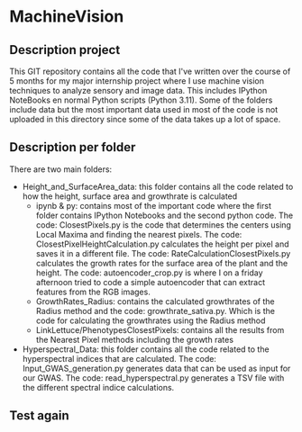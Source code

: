 # MachineVision

## Description project
This GIT repository contains all the code that I've written over the course of 5 months for my major internship project where I use machine vision techniques to analyze sensory and image data. This includes IPython NoteBooks en normal Python scripts (Python 3.11). Some of the folders include data but the most important data used in most of the code is not uploaded in this directory since some of the data takes up a lot of space. 

## Description per folder
There are two main folders: 
- Height_and_SurfaceArea_data: this folder contains all the code related to how the height, surface area and growthrate is calculated
  - ipynb & py: contains most of the important code where the first folder contains IPython Notebooks and the second python code. The code: ClosestPixels.py is the code that determines the centers using Local Maxima and finding the nearest pixels. The code: ClosestPixelHeightCalculation.py calculates the height per pixel and saves it in a different file. The code: RateCalculationClosestPixels.py calculates the growth rates for the surface area of the plant and the height. The code: autoencoder_crop.py is where I on a friday afternoon tried to code a simple autoencoder that can extract features from the RGB images. 
  - GrowthRates_Radius: contains the calculated growthrates of the Radius method and the code: growthrate_sativa.py. Which is the code for calculating the growthrates using the Radius method
  - LinkLettuce/PhenotypesClosestPixels: contains all the results from the Nearest Pixel methods including the growth rates
- Hyperspectral_Data: this folder contains all the code related to the hyperspectral indices that are calculated. The code: Input_GWAS_generation.py generates data that can be used as input for our GWAS. The code: read_hyperspectral.py generates a TSV file with the different spectral indice calculations. 

## Test again
